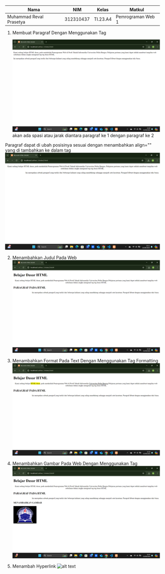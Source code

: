 | Nama                    | NIM        | Kelas   | Matkul            |
|-------------------------|------------|---------|-------------------|
| Muhammad Reval Prasetya | 312310437  | TI.23.A4| Pemrograman Web 1 |

1. Membuat Paragraf Dengan Menggunakan Tag <p> </p>
![alt text](https://github.com/Reval2703/Lab1Web/blob/main/1.png?raw=true)
          akan ada spasi atau jarak diantara paragraf ke 1 dengan paragraf ke 2

Paragraf dapat di ubah posisinya sesuai dengan menambahkan align="" yang di tambahkan ke dalam tag
![alt text](https://github.com/Reval2703/Lab1Web/blob/main/2.png?raw=true)

2. Menambahkan Judul Pada Web
![alt text](https://github.com/Reval2703/Lab1Web/blob/main/3.png?raw=true)

3. Menambahkan Format Pada Text Dengan Menggunakan Tag Formatting
![alt text](https://github.com/Reval2703/Lab1Web/blob/main/4.png?raw=true)

4. Menambahkan Gambar Pada Web Dengan Menggunakan Tag
![alt text](https://github.com/Reval2703/Lab1Web/blob/main/5.png?raw=true)

5. Menambah Hyperlink
![alt text](?raw=true)
